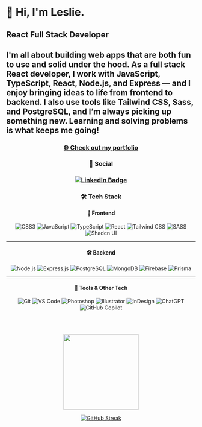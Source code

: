 <h1>👋 Hi, I'm Leslie.</h1>

<h2>React Full Stack Developer</h2>

<h2>I'm all about building web apps that are both fun to use and solid under the hood. As a full stack React developer, I work with JavaScript, TypeScript, React, Node.js, and Express — and I enjoy bringing ideas to life from frontend to backend. I also use tools like Tailwind CSS, Sass, and PostgreSQL, and I’m always picking up something new. Learning and solving problems is what keeps me going!</h2>

<h3 align="center">
  <a href="https://leslie-lopez-anaya.netlify.app/" target="_blank">
    🌐 Check out my portfolio
  </a>
</h3>

<h3 align="center">
  📱 Social
</h3>
  
<h3 align="center">
  <a href="https://www.linkedin.com/in/leslie-lopez-anaya-1315lcla2125/">
    <img src="https://img.shields.io/badge/%20LinkedIn-0A66C2?style=plastic&logo=linkedin&logoColor=white" alt="LinkedIn Badge"/>
  </a>
</h3>


  <div align="center">
  
### 🛠️ Tech Stack

#### 🧩 Frontend  
![CSS3](https://img.shields.io/badge/CSS3-1572B6?style=plastic&logo=css3&logoColor=white)
![JavaScript](https://img.shields.io/badge/JavaScript-F7DF1E?style=plastic&logo=javascript&logoColor=black)
![TypeScript](https://img.shields.io/badge/TypeScript-3178C6?style=plastic&logo=typescript&logoColor=white)
![React](https://img.shields.io/badge/React-61DAFB?style=plastic&logo=react&logoColor=black)
![Tailwind CSS](https://img.shields.io/badge/Tailwind_CSS-38B2AC?style=plastic&logo=tailwind-css&logoColor=white)
![SASS](https://img.shields.io/badge/SASS-CC6699?style=plastic&logo=sass&logoColor=white)
![Shadcn UI](https://img.shields.io/badge/Shadcn_UI-111827?style=plastic)

---

#### 🛠️ Backend  
![Node.js](https://img.shields.io/badge/Node.js-339933?style=plastic&logo=node.js&logoColor=white)
![Express.js](https://img.shields.io/badge/Express.js-000000?style=plastic&logo=express&logoColor=white)
![PostgreSQL](https://img.shields.io/badge/PostgreSQL-4169E1?style=plastic&logo=postgresql&logoColor=white)
![MongoDB](https://img.shields.io/badge/MongoDB-47A248?style=plastic&logo=mongodb&logoColor=white)
![Firebase](https://img.shields.io/badge/Firebase-FFCA28?style=plastic&logo=firebase&logoColor=black)
![Prisma](https://img.shields.io/badge/Prisma-2D3748?style=plastic&logo=prisma&logoColor=white)

---

#### 🧰 Tools & Other Tech  
![Git](https://img.shields.io/badge/Git-F05032?style=plastic&logo=git&logoColor=white)
![VS Code](https://img.shields.io/badge/VS_Code-007ACC?style=plastic&logo=visual-studio-code&logoColor=white)
![Photoshop](https://img.shields.io/badge/Photoshop-31A8FF?style=plastic&logo=adobe-photoshop&logoColor=white)
![Illustrator](https://img.shields.io/badge/Illustrator-FF9A00?style=plastic&logo=adobe-illustrator&logoColor=white)
![InDesign](https://img.shields.io/badge/InDesign-FF3366?style=plastic&logo=adobe-indesign&logoColor=white)
![ChatGPT](https://img.shields.io/badge/ChatGPT-00A67E?style=plastic&logo=openai&logoColor=white)
![GitHub Copilot](https://img.shields.io/badge/GitHub_Copilot-181717?style=plastic&logo=githubcopilot&logoColor=white)

<br><br>

<p>
  <img height=200 align="center" src="https://github-readme-stats.vercel.app/api/top-langs?username=LeslieLopez25&theme=holi&layout=compact&langs_count=8&card_width=320" />
</p>

[![GitHub Streak](https://streak-stats.demolab.com/?user=LeslieLopez25&theme=holi-theme)](https://git.io/streak-stats)

<!---
LeslieLopez25/LeslieLopez25 is a ✨ special ✨ repository because its `README.md` (this file) appears on your GitHub profile.
You can click the Preview link to take a look at your changes.
--->
